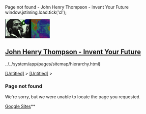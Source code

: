  Page not found - John Henry Thompson - Invent Your Future window.jstiming.load.tick('cl'); 

[![John Henry Thompson - Invent Your Future](../../_/rsrc/1329567069254/config/customLogo.gif-revision=6.png)](../../index.html)

[John Henry Thompson - Invent Your Future](../../index.html)
------------------------------------------------------------

../../system/app/pages/sitemap/hierarchy.html)
    

[\[Untitled\]](../../system.html)‎ > ‎[\[Untitled\]](http://www.johnhenrythompson.com/system/errors)‎ > ‎

### Page not found

We're sorry, but we were unable to locate the page you requested.

[Google Sites](http://sites.google.com/site)**

